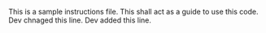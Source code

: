 This is a sample instructions file.
This shall act as a guide to use this code. Dev chnaged this line.
Dev added this line.
